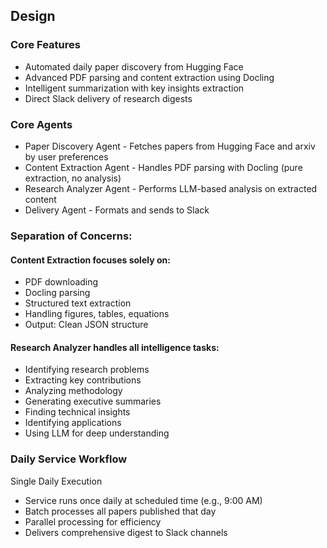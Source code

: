 ## Design

### Core Features

- Automated daily paper discovery from Hugging Face
- Advanced PDF parsing and content extraction using Docling
- Intelligent summarization with key insights extraction
- Direct Slack delivery of research digests

### Core Agents
- Paper Discovery Agent - Fetches papers from Hugging Face and arxiv by user preferences
- Content Extraction Agent - Handles PDF parsing with Docling (pure extraction, no analysis)
- Research Analyzer Agent - Performs LLM-based analysis on extracted content
- Delivery Agent - Formats and sends to Slack

### Separation of Concerns:
#### Content Extraction focuses solely on:
- PDF downloading
- Docling parsing
- Structured text extraction
- Handling figures, tables, equations
- Output: Clean JSON structure

#### Research Analyzer handles all intelligence tasks:
- Identifying research problems
- Extracting key contributions
- Analyzing methodology
- Generating executive summaries
- Finding technical insights
- Identifying applications
- Using LLM for deep understanding

### Daily Service Workflow

Single Daily Execution
- Service runs once daily at scheduled time (e.g., 9:00 AM)
- Batch processes all papers published that day
- Parallel processing for efficiency
- Delivers comprehensive digest to Slack channels